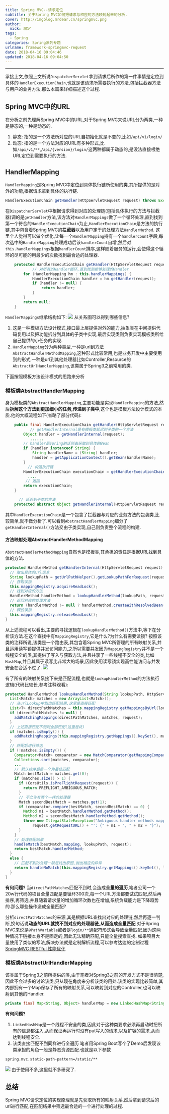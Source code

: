 ```yaml
---
title: Spring MVC--请求定位
subtitle: 关于Spring MVC如何把请求与相应的方法映射起来的分析.
cover: http://imgblog.mrdear.cn/springmvc.png
author: 
  nick: 屈定
tags:
  - Spring
categories: Spring系列专题
urlname: framework-springmvc-request
date: 2018-04-16 09:04:46
updated: 2018-04-16 09:04:50
---
```

<!-- toc -->
- - - - -

承接上文,依照上文所说`DispatcherServlet`拿到请求后所作的第一件事情是定位到具体的`HandlerExecutionChain`,也就是该请求所需要执行的方法,包括拦截器方法与用户的业务方法,那么本篇来详细描述这个过程.

## Spring MVC中的URL
在分析之前先理解Spring MVC中的URL,对于Spring MVC来说URL分为两类,一种是静态的,一种是动态的.
1. 静态: 指的是一个方法所对应的URL自初始化就是不变的,比如`/api/v1/login/`
2. 动态: 指的是一个方法对应的URL有多种形式,比如`/api/v1/**`,`/api/{version}/login/`这两种都属于动态的,是没法直接根绝URL定位到需要执行的方法.

## HandlerMapping
`HandlerMapping`是Spring MVC中定位到具体执行链所使用的类,其所提供的是对外的功能,根据请求拿到具体的执行链.
```java
HandlerExecutionChain getHandler(HttpServletRequest request) throws Exception;
```
在`DispatcherServlet`中根据请求得到对应的处理链(包括具体执行的方法与拦截器)调的是`getHandler`方法,该方法对`HandlerMappings`做了一个循环处理,直到找到第一个符合的`HandlerExecutionChain`为止,`HandlerExecutionChain`是方法的执行链,其中包含着Spring MVC的**拦截器**以及用户定于的处理方法`HandlerMethod`.
这里个人觉得可以做个优化,让每一个`HandlerMapping`持有一个`handlerCount`字段,每次选中的`HandlerMapping`处理成功后该`handlerCount`自增,然后对`this.handlerMappings`根据`handlerCount`排序,这样随着服务的运行,会使得这个循环的尽可能的用最少的次数找到最合适的处理器.
```java
	protected HandlerExecutionChain getHandler(HttpServletRequest request) throws Exception {
            // 对所有的Handler循环,直到找到能够处理的Handler
		for (HandlerMapping hm : this.handlerMappings) {
			HandlerExecutionChain handler = hm.getHandler(request);
			if (handler != null) {
				return handler;
			}
		}
		return null;
	}
```
`HandlerMappings`继承结构如下:
![](http://imgblog.mrdear.cn/1523693617.png?imageMogr2/thumbnail/!100p)
从关系图可以得到哪些信息?
1. 这是一种模板方法设计模式,接口最上层提供对外的能力,抽象类在中间提供代码复用以及把功能拆分到具体的子类中实现,最后实现类则负责实现模板类所给自己提供的小任务的实现.
2. `HandlerMapping`分为两种类型,一种是url到方法`AbstractHandlerMethodMapping`,这种形式比较常用,也是业务开发中主要使用到的形式,一种是url到其他处理器比如Controller,Resource的`AbstractUrlHandlerMapping`,该类属于Spring3之前常用的类.

下面按照模板方法设计模式的思路来分析

### 模板类AbstractHandlerMapping
身为模板类的`AbstractHandlerMapping`,主要功能是实现`HandlerMapping`的方法,然后**拆解这个方法到更加细小的任务,传递到子类中**,这个也是模板方法设计模式的本质.他的大概流程如下(省略了部分代码):
```java
	public final HandlerExecutionChain getHandler(HttpServletRequest request) throws Exception {
           // getHandlerInternal是有模板类延迟到子类的一个方法
		Object handler = getHandlerInternal(request);
           ......
		// handler是Spring的话则去获取到具体的Bean
		if (handler instanceof String) {
			String handlerName = (String) handler;
			handler = getApplicationContext().getBean(handlerName);
		}
          // 构造执行链
		HandlerExecutionChain executionChain = getHandlerExecutionChain(handler, request);
          ....
         // 返回
		return executionChain;
	}

      // 延迟到子类的方法
	protected abstract Object getHandlerInternal(HttpServletRequest request) throws Exception;
```
其中`HandlerExecutionChain`是一个包含了拦截器与对应的业务方法的包装类,比较简单,就不做分析了.可以看到`AbstractHandlerMapping`细分了`getHandlerInternal()`方法交由子类实现,自己则负责整个流程的构建.

#### 方法映射处理AbstractHandlerMethodMapping
`AbstractHandlerMethodMapping`自然也是模板类,其承担的责任是根据URL找到具体的方法.
```java
protected HandlerMethod getHandlerInternal(HttpServletRequest request) throws Exception {
  // 取出具体的url信息
  String lookupPath = getUrlPathHelper().getLookupPathForRequest(request);
  // 获取读锁
  this.mappingRegistry.acquireReadLock();
  // 找到对应的方法
  HandlerMethod handlerMethod = lookupHandlerMethod(lookupPath, request);
  // 返回对应的处理方法
  return (handlerMethod != null ? handlerMethod.createWithResolvedBean() : null);
  // 释放读锁
  this.mappingRegistry.releaseReadLock();
}
```
从上述流程可以看出,主要的寻找逻辑在`lookupHandlerMethod()`方法中,等下在分析该方法.在这个查找中有`MappingRegistry`,它是什么?为什么有需要读锁?
按照该类的注释所说,该类是一个路由表,其包含着Spring MVC所管理的所有映射关系,并且运用读写锁提供并发访问能力,之所以需要并发因为`MappingRegistry`并不是一个线程安全的类,其提供了写入与获取方法,并且共享了一些线程不安全的类,比如`HashMap`,并且其属于读写比非常大的场景,因此使用读写锁实现高性能访问与并发安全在合适不过了.
![](http://imgblog.mrdear.cn/1523697076.png?imageMogr2/thumbnail/!100p)

有了所有的映射关系接下来是匹配流程,也就是`lookupHandlerMethod`的方法执行逻辑(代码比较长,参考注释观看):
```java
protected HandlerMethod lookupHandlerMethod(String lookupPath, HttpServletRequest request) throws Exception {
  List<Match> matches = new ArrayList<Match>();
  // 从urlLookup中取出匹配结果,这里是直接匹配
  List<T> directPathMatches = this.mappingRegistry.getMappingsByUrl(lookupPath);
  if (directPathMatches != null) {
    addMatchingMappings(directPathMatches, matches, request);
  }
  // 上述直接匹配不到则全部匹配(这里是坑)
  if (matches.isEmpty()) {
    addMatchingMappings(this.mappingRegistry.getMappings().keySet(), matches, request);
  }
  // 匹配后进行筛选
  if (!matches.isEmpty()) {
    Comparator<Match> comparator = new MatchComparator(getMappingComparator(request));
    Collections.sort(matches, comparator);
    ...
    // 默认排序后第一个为最佳匹配
    Match bestMatch = matches.get(0);
    if (matches.size() > 1) {
      if (CorsUtils.isPreFlightRequest(request)) {
        return PREFLIGHT_AMBIGUOUS_MATCH;
      }
      // 不允许有两个一样的处理器
      Match secondBestMatch = matches.get(1);
      if (comparator.compare(bestMatch, secondBestMatch) == 0) {
        Method m1 = bestMatch.handlerMethod.getMethod();
        Method m2 = secondBestMatch.handlerMethod.getMethod();
        throw new IllegalStateException("Ambiguous handler methods mapped for HTTP path '" +
            request.getRequestURL() + "': {" + m1 + ", " + m2 + "}");
      }
    }
    // 处理匹配结果
    handleMatch(bestMatch.mapping, lookupPath, request);
    return bestMatch.handlerMethod;
  }
  else {
    // 匹配不到的处理一般是找出原因,抛出相应的异常
    return handleNoMatch(this.mappingRegistry.getMappings().keySet(), lookupPath, request);
  }
}
```
**有何问题?**
当`directPathMatches`匹配不到时,会造成**全量的遍历**,笔者公司一个20w行代码的项目全量匹配是要循环300次,每一个URL方法都要试试匹配,然后再排序,再筛选,并且随着请求量的增加循环次数也在增加,系统负载能力是下降趋势的.那么哪些操作造成全量匹配?

分析`directPathMatches`的来源,其是根据URL查找出对应的处理链,然后再逐一判断,换句话说**动态的URL就找不到对应的处理器链,从而造成全量匹配**,对于Spring MVC来说是`@PathVariable`或者是`login/**`通配符形式会导致全量匹配.因为这两种情况下链接本身不是固定的,因此无法精确匹配,只能全量搜索查找.
如果项目大量使用了类似的写法,解决办法就是定制解析流程,可以参考达达的定制过程[SpringMVC RESTful 性能优化](https://tech.imdada.cn/2015/12/23/springmvc-restful-optimize/)

### 模板类AbstractUrlHandlerMapping
该类属于Spring3之前所提供的类,由于笔者对Spring3之前的开发方式不是很清楚,因此不会过多的讨论该类,只从现在角度来分析该类的用处.该类的实现比较简单,其内部拥有一个Map保存了所有的映射关系,可以映射到对应的Controller,也可以映射到其他的Handler.
```java
private final Map<String, Object> handlerMap = new LinkedHashMap<String, Object>();
```
**有何问题?**
1. `LinkedHashMap`是一个线程不安全的类,因此对于这种类要求必须再启动时把所有的信息都注入,从而保证再运行时没有put写入的请求,以及扩容的需求,从而达到线程安全.
2. 该类直接匹配不到同样进行全遍历
笔者用Spring Boot写个了Demo后发现该类承担的角色一般是静态资源匹配.也就是以下参数
```txt
spring.mvc.static-path-pattern=/static/**
```
![](http://imgblog.mrdear.cn/1523700503.png?imageMogr2/thumbnail/!100p)
由于使用不多,这里就不多研究了.

## 总结
Spring MVC请求定位的实现原理就是先获取所有的映射关系,然后拿到请求后的url进行匹配,在匹配结果中筛选最合适的一个进行处理的过程.
